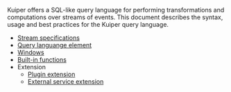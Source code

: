 Kuiper offers a SQL-like query language for performing transformations and computations over streams of events. This document describes the syntax, usage and best practices for the Kuiper query language. 

- [Stream specifications](streams.md)
- [Query languange element](query_language_elements.md)
- [Windows](windows.md)
- [Built-in functions](built-in_functions.md)
- Extension
  - [Plugin extension](../extension/overview.md)
  - [External service extension](../extension/external_func.md)

